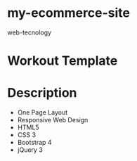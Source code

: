 # my-ecommerce-site
web-tecnology

# Workout Template
# Description
- One Page Layout
- Responsive Web Design
- HTML5
- CSS 3
- Bootstrap 4
- jQuery 3
